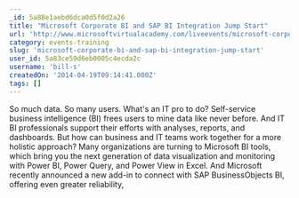 ```yaml
---
_id: 5a88e1aebd6dca0d5f0d2a26
title: "Microsoft Corporate BI and SAP BI Integration Jump Start"
url: 'http://www.microsoftvirtualacademy.com/liveevents/microsoft-corporate-bi-and-sap-bi-integration-jump-start'
category: events-training
slug: 'microsoft-corporate-bi-and-sap-bi-integration-jump-start'
user_id: 5a83ce59d6eb0005c4ecda2c
username: 'bill-s'
createdOn: '2014-04-19T09:14:41.000Z'
tags: []
---
```


So much data. So many users. What's an IT pro to do? Self-service business intelligence (BI) frees users to mine data like never before. And IT BI professionals support their efforts with analyses, reports, and dashboards. But how can business and IT teams work together for a more holistic approach? Many organizations are turning to Microsoft BI tools, which bring you the next generation of data visualization and monitoring with Power BI, Power Query, and Power View in Excel. And Microsoft recently announced a new add-in to connect with SAP BusinessObjects BI, offering even greater reliability,
